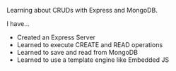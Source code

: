 Learning about CRUDs with Express and MongoDB.

I have...

- Created an Express Server
- Learned to execute CREATE and READ operations
- Learned to save and read from MongoDB
- Learned to use a template engine like Embedded JS

